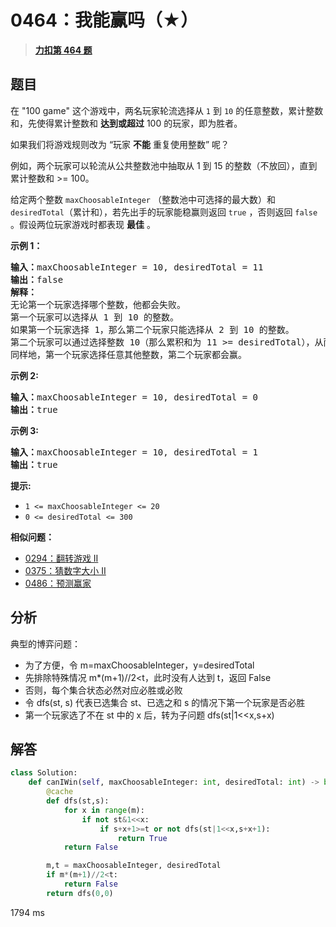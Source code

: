 # 0464：我能赢吗（★）


> <u>**[力扣第 464 题](https://leetcode.cn/problems/can-i-win/)**</u>

## 题目

<p>在 "100 game" 这个游戏中，两名玩家轮流选择从 <code>1</code> 到 <code>10</code> 的任意整数，累计整数和，先使得累计整数和 <strong>达到或超过</strong>  100 的玩家，即为胜者。</p>

<p>如果我们将游戏规则改为 “玩家 <strong>不能</strong> 重复使用整数” 呢？</p>

<p>例如，两个玩家可以轮流从公共整数池中抽取从 1 到 15 的整数（不放回），直到累计整数和 &gt;= 100。</p>

<p>给定两个整数 <code>maxChoosableInteger</code> （整数池中可选择的最大数）和 <code>desiredTotal</code>（累计和），若先出手的玩家能稳赢则返回 <code>true</code> ，否则返回 <code>false</code> 。假设两位玩家游戏时都表现 <strong>最佳</strong> 。</p>



<p><strong>示例 1：</strong></p>

<pre>
<strong>输入：</strong>maxChoosableInteger = 10, desiredTotal = 11
<strong>输出：</strong>false
<strong>解释：
</strong>无论第一个玩家选择哪个整数，他都会失败。
第一个玩家可以选择从 1 到 10 的整数。
如果第一个玩家选择 1，那么第二个玩家只能选择从 2 到 10 的整数。
第二个玩家可以通过选择整数 10（那么累积和为 11 &gt;= desiredTotal），从而取得胜利.
同样地，第一个玩家选择任意其他整数，第二个玩家都会赢。
</pre>

<p><strong>示例 2:</strong></p>

<pre>
<b>输入：</b>maxChoosableInteger = 10, desiredTotal = 0
<b>输出：</b>true
</pre>

<p><strong>示例 3:</strong></p>

<pre>
<strong>输入：</strong>maxChoosableInteger = 10, desiredTotal = 1
<strong>输出：</strong>true
</pre>



<p><strong>提示:</strong></p>

<ul>
<li><code>1 &lt;= maxChoosableInteger &lt;= 20</code></li>
<li><code>0 &lt;= desiredTotal &lt;= 300</code></li>
</ul>


**相似问题：**
- [0294：翻转游戏 II](/leetcode/0294)
- [0375：猜数字大小 II](/leetcode/0375)
- [0486：预测赢家](/leetcode/0486)


## 分析

典型的博弈问题：
- 为了方便，令 m=maxChoosableInteger，y=desiredTotal
- 先排除特殊情况 m*(m+1)//2<t，此时没有人达到 t，返回 False
- 否则，每个集合状态必然对应必胜或必败
- 令 dfs(st, s) 代表已选集合 st、已选之和 s 的情况下第一个玩家是否必胜
- 第一个玩家选了不在 st 中的 x 后，转为子问题 dfs(st|1<<x,s+x)

## 解答

```python
class Solution:
    def canIWin(self, maxChoosableInteger: int, desiredTotal: int) -> bool:
        @cache
        def dfs(st,s):
            for x in range(m):
                if not st&1<<x:
                    if s+x+1>=t or not dfs(st|1<<x,s+x+1):
                        return True
            return False

        m,t = maxChoosableInteger, desiredTotal
        if m*(m+1)//2<t:
            return False
        return dfs(0,0)
```
1794 ms




